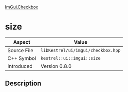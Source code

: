 [ImGui.Checkbox](index.md)
# size
| Aspect | Value |
| --- | --- |
| Source File | `libKestrel/ui/imgui/checkbox.hpp` |
| C++ Symbol | `kestrel::ui::imgui::size` |
| Introduced | Version 0.8.0 |
## Description
